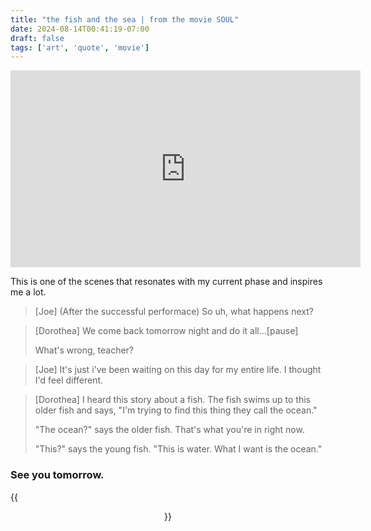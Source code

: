 ```yaml
---
title: "the fish and the sea | from the movie SOUL"
date: 2024-08-14T00:41:19-07:00
draft: false
tags: ['art', 'quote', 'movie']
---
```


<iframe width="560" height="315" src="https://www.youtube.com/embed/Pg7Zit2Thks?si=khmjEC2a8Qq8mJAT&amp;start=113" title="YouTube video player" frameborder="0" allow="accelerometer; autoplay; clipboard-write; encrypted-media; gyroscope; picture-in-picture; web-share" referrerpolicy="strict-origin-when-cross-origin" allowfullscreen></iframe>

This is one of the scenes that resonates with my current phase and inspires me a lot.

> [Joe] (After the successful performace) So uh, what happens next?

> [Dorothea] We come back tomorrow night and do it all...[pause] 
>
> What's wrong, teacher?

> [Joe] It's just i've been waiting on this day for my entire life. I thought I'd feel different.

> [Dorothea] I heard this story about a fish. The fish swims up to this older fish and says, "I'm trying to find this thing they call the ocean."
>
> "The ocean?" says the older fish. That's what you're in right now.
>
> "This?" says the young fish. "This is water. What I want is the ocean."

### See you tomorrow.

{{<figure align="center" src="/tattooed_heart/fish_and_ocean.jpeg" caption="left—Dorothea; right—Joe.">}}
